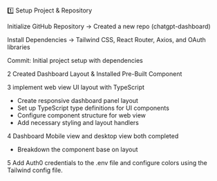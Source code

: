 
1️⃣ Setup Project & Repository

Initialize GitHub Repository → Created a new repo (chatgpt-dashboard)

Install Dependencies → Tailwind CSS, React Router, Axios, and OAuth libraries

Commit: Initial project setup with dependencies

2 Created Dashboard Layout & Installed Pre-Built Component

3 implement web view UI layout with TypeScript
- Create responsive dashboard panel layout 
- Set up TypeScript type definitions for UI components
- Configure component structure for web view
- Add necessary styling and layout handlers


4 Dashboard Mobile view and desktop view both completed
 - Breakdown the component base on layout
 
5 Add Auth0 credentials to the .env file and configure colors using the Tailwind config file.

